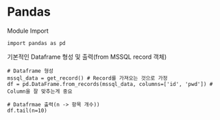 # Pandas

Module Import
```
import pandas as pd
```
기본적인 Dataframe 형성 및 출력(from MSSQL record 객체)
```
# Dataframe 형성
mssql_data = get_record() # Record를 가져오는 것으로 가정
df = pd.DataFrame.from_records(mssql_data, columns=['id', 'pwd']) # Column을 잘 맞추는게 중요

# Datafrmae 출력(n -> 항목 개수))
df.tail(n=10)
```